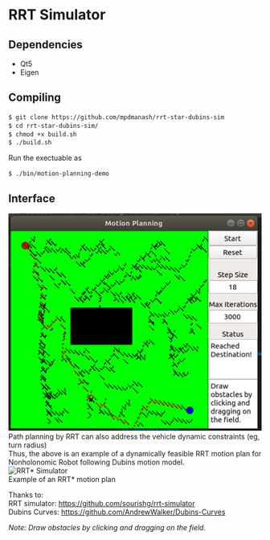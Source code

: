 # RRT Simulator

## Dependencies
* Qt5
* Eigen

## Compiling
```bash
$ git clone https://github.com/mpdmanash/rrt-star-dubins-sim
$ cd rrt-star-dubins-sim/
$ chmod +x build.sh
$ ./build.sh
```
Run the exectuable as
```
$ ./bin/motion-planning-demo
```
## Interface

![RRT with Dubins steering function Simulator](imgs/rrt.png)    
Path planning by RRT can also address the vehicle dynamic constraints (eg, turn radius)    
Thus, the above is an example of a dynamically feasible RRT motion plan for Nonholonomic Robot following Dubins motion model.    
![RRT* Simulator](imgs/rrtstar-sim.png)   
Example of an RRT* motion plan    



Thanks to:    
RRT simulator: https://github.com/sourishg/rrt-simulator   
Dubins Curves: https://github.com/AndrewWalker/Dubins-Curves    

*Note: Draw obstacles by clicking and dragging on the field.*
